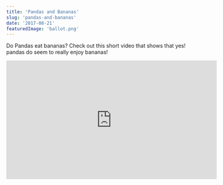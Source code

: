```yaml
---
title: 'Pandas and Bananas'
slug: 'pandas-and-bananas'
date: '2017-08-21'
featuredImage: 'ballot.png'
---
```


Do Pandas eat bananas? Check out this short video that shows that yes! pandas do seem to really enjoy bananas!

<!-- endexcerpt -->

<iframe width="560" height="315" src="https://www.youtube.com/embed/4SZl1r2O_bY" frameborder="0" allowfullscreen></iframe>
